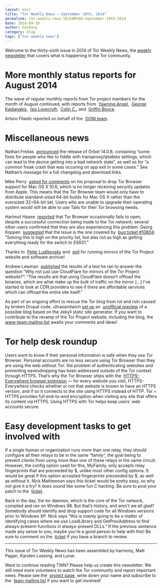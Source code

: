 ```yaml
---
layout: post
title: "Tor Weekly News — September 10th, 2014"
permalink: tor-weekly-news-%E2%80%94-september-10th-2014
date: 2014-09-10
author: harmony
category: blog
tags: ["tor weekly news"]
---
```


Welcome to the thirty-sixth issue in 2014 of Tor Weekly News, the [weekly newsletter](https://lists.torproject.org/cgi-bin/mailman/listinfo/tor-news) that covers what is happening in the Tor community.

# More monthly status reports for August 2014

The wave of regular monthly reports from Tor project members for the month of August continued, with reports from  [Yawning Angel](https://lists.torproject.org/pipermail/tor-reports/2014-September/000643.html),  [George Kadianakis](https://lists.torproject.org/pipermail/tor-reports/2014-September/000644.html),  [Isis Lovecruft](https://lists.torproject.org/pipermail/tor-reports/2014-September/000646.html),  [Colin C.](https://lists.torproject.org/pipermail/tor-reports/2014-September/000647.html), and  [Griffin Boyce](https://lists.torproject.org/pipermail/tor-reports/2014-September/000648.html).

Arturo Filastò reported on behalf of the  [OONI team](https://lists.torproject.org/pipermail/tor-reports/2014-September/000645.html).

# Miscellaneous news

Nathan Freitas  [announced](https://lists.mayfirst.org/pipermail/guardian-dev/2014-September/003752.html) the release of Orbot 14.0.8, containing “some fixes for people who like to fiddle with transproxy/iptables settings, which can lead to the device getting into a bad network state”, as well as for “a common freak crash that was occuring on app exit in some cases.” See Nathan’s message for a full changelog and download links.

Mike Perry  [asked for comments](https://lists.torproject.org/pipermail/tor-talk/2014-September/034606.html) on his proposal to drop Tor Browser support for Mac OS X 10.6, which is no longer receiving security updates from Apple. This means that the Tor Browser team would only have to distribute standard-sized 64-bit builds for Mac OS X rather than the oversized 32+64-bit set. Users who are unable to upgrade their operating system would still be able to use Tails for their Tor browsing needs.

Hartmut Haase  [reported](https://lists.torproject.org/pipermail/tor-talk/2014-September/034666.html) that Tor Browser occasionally fails to open, despite a successful connection being made to the Tor network; several other users confirmed that they are also experiencing this problem. Georg Koppen  [suggested](https://lists.torproject.org/pipermail/tor-talk/2014-September/034678.html) that the issue is the one covered by  [bug ticket #10804](https://bugs.torproject.org/10804): “Solving this is high on the priority list, but alas not as high as getting everything ready for the switch to ESR31.”

Thanks to  [Peter Ludikovsky](https://lists.torproject.org/pipermail/tor-mirrors/2014-September/000681.html) and  [goll](https://lists.torproject.org/pipermail/tor-mirrors/2014-September/000685.html) for running mirrors of the Tor Project website and software archive!

Andrew Lewman  [published](https://lists.torproject.org/pipermail/tor-mirrors/2014-September/000690.html) the results of a test he ran to answer the question “Why not just use CloudFlare for mirrors of the Tor Project website?”: “The results are that using CloudFlare doesn’t offload the binaries, which are what make up the bulk of traffic on the mirror […] I’ve started to look at CDN providers to see if there are affordable services which can offload the entire site itself.”

As part of an ongoing effort to rescue the Tor blog from rot and ruin caused by broken Drupal code, ultrasandwich [set up](https://bugs.torproject.org/10022#comment:22) an  [unofficial preview](http://tor-blog.deadhare.com/) of a possible blog based on the Jekyll static site generator. If you want to contribute to the revamp of the Tor Project website, including the blog, the  [www-team mailing list](https://lists.torproject.org/cgi-bin/mailman/listinfo/www-team) awaits your comments and ideas!

# Tor help desk roundup

Users want to know if their personal information is safe when they use Tor Browser. Personal accounts are no less secure using Tor Browser than they are using the web without Tor: the problem of authenticating websites and preventing eavesdropping has been addressed outside of the Tor context through HTTPS. That’s why the Tor Browser ships with the  [HTTPS-Everywhere browser extension](https://www.eff.org/https-everywhere) — for every website you visit, HTTPS-Everywhere checks whether or not that website is known to have an HTTPS version, and if so it connects to the site using HTTPS instead of HTTP. Tor + HTTPS provides full end-to-end encryption when visiting any site that offers its content via HTTPS. Using HTTPS with Tor helps keep users’ web accounts secure.

# Easy development tasks to get involved with

If a single human or organization runs more than one relay, they should configure all their relays to be in the same “family”, the goal being to prevent clients from using more than one of these relays in the same circuit. However, the config option used for this, MyFamily, only accepts relay fingerprints that are preceeded by $, unlike most other config options. It would be great if this option accepted fingerprints preceeded by $, as well as without it. Nick Mathewson says this ticket would be pretty easy, so why not give it a try? It does sound like some fun C hacking. Be sure to post your patch to the  [ticket](https://bugs.torproject.org/12093).

Back in the day, the tor daemon, which is the core of the Tor network, compiled and ran on Windows 98. But that’s history, and aren’t we all glad? Somebody should identify and drop support code for all Windows versions prior to Windows XP. Nick says “this is mainly going to be a matter of identifying cases where we use LoadLibrary and GetProcAddress to find always-present-functions in always-present DLLs.” If the previous sentence made any sense to you, maybe you’re a good person to help with this! Be sure to comment on the  [ticket](https://bugs.torproject.org/11444) if you have a branch to review.

* * *
This issue of Tor Weekly News has been assembled by harmony, Matt Pagan, Karsten Loesing, and Lunar.

Want to continue reading TWN? Please help us create this newsletter. We still need more volunteers to watch the Tor community and report important news. Please see the  [project page](https://trac.torproject.org/projects/tor/wiki/TorWeeklyNews), write down your name and subscribe to the  [team mailing list](https://lists.torproject.org/cgi-bin/mailman/listinfo/news-team) if you want to get involved!

